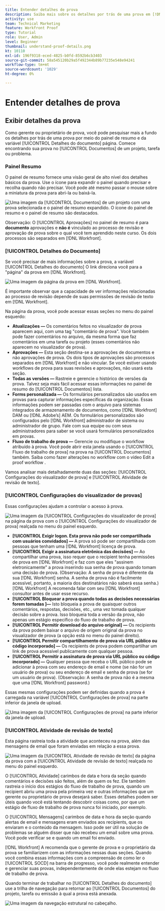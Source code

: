 ```yaml
---
title: Entender detalhes de prova
description: Saiba mais sobre os detalhes por trás de uma prova em [!DNL  Workfront] através do painel de resumo e [!UICONTROL Detalhes do documento] página.
activity: use
team: Technical Marketing
feature: Workfront Proof
type: Tutorial
role: User, Admin
level: Beginner
thumbnail: understand-proof-details.png
kt: 10110
exl-id: 196f9318-eced-4825-b0fd-8592b6cb3403
source-git-commit: 58a545120b29a5f492344b89b77235e548e94241
workflow-type: tm+mt
source-wordcount: '1029'
ht-degree: 0%

---
```


# Entender detalhes de prova

## Exibir detalhes da prova

Como gerente ou proprietário de prova, você pode pesquisar mais a fundo os detalhes por trás de uma prova por meio do painel de resumo e da variável [!UICONTROL Detalhes do documento] página. Comece encontrando sua prova no [!UICONTROL Documentos] de um projeto, tarefa ou problema.

### Painel Resumo

O painel de resumo fornece uma visão geral de alto nível dos detalhes básicos da prova. Use o ícone para expandir o painel quando precisar e recolha quando não precisar. Você pode até mesmo passar o mouse sobre a miniatura da prova para abri-la ou baixá-la.

![Uma imagem da [!UICONTROL Documentos] de um projeto com uma prova selecionada e o painel de resumo expandido. O ícone do painel de resumo e o painel de resumo são destacados.](assets/document-summary.png)

Observação: O [!UICONTROL Aprovações] no painel de resumo é para **documento** aprovações e **não é** vinculado ao processo de revisão e aprovação de prova sobre o qual você tem aprendido neste curso. Os dois processos são separados em [!DNL Workfront].

### [!UICONTROL Detalhes do Documento]

Se você precisar de mais informações sobre a prova, a variável [!UICONTROL Detalhes do documento] O link direciona você para a &quot;página&quot; da prova em [!DNL Workfront].

![Uma imagem da página da prova em [!DNL  Workfront].](assets/document-details.png)

É importante observar que a capacidade de ver informações relacionadas ao processo de revisão depende de suas permissões de revisão de texto em [!DNL Workfront].

Na página da prova, você pode acessar essas seções no menu do painel esquerdo:

* **Atualizações —** Os comentários feitos no visualizador de prova aparecem aqui, com uma tag &quot;comentário de prova&quot;. Você também pode fazer comentários no arquivo, da mesma forma que faz comentários em uma tarefa ou projeto (esses comentários não aparecem no visualizador de prova).
* **Aprovações —** Esta seção destina-se a aprovações de documentos e não aprovações de prova. Os dois tipos de aprovações são processos separados em [!DNL Workfront] e não vincular. Se você estiver usando workflows de prova para suas revisões e aprovações, não usará esta seção.
* **Todas as versões —** Rastreie e gerencie o histórico de versões da prova. Talvez seja mais fácil acessar essas informações no painel de resumo do [!UICONTROL Documentos] lista.
* **Forms personalizada —** Os formulários personalizados são usados em provas para capturar informações específicas da organização. Essas informações podem ser passadas com o arquivo para sistemas integrados de armazenamento de documentos, como [!DNL Workfront] DAM ou [!DNL Adobe’s] AEM. Os formulários personalizados são configurados pelo [!DNL Workfront] administrador de sistema ou administrador de grupo. Fale com sua equipe ou com seus administradores para saber se você usará formulários personalizados em provas.
* **Fluxo de trabalho de prova —** Gerencie ou modifique o workflow atribuído à prova. Você pode abrir esta janela usando o [!UICONTROL Fluxo de trabalho de prova] na prova na [!UICONTROL Documentos] também. Saiba como fazer alterações no workflow com o vídeo Edit a proof workflow .

Vamos analisar mais detalhadamente duas das seções: [!UICONTROL Configurações do visualizador de prova] e [!UICONTROL Atividade de revisão de texto].

### [!UICONTROL Configurações do visualizador de provas]

Essas configurações ajudam a controlar o acesso à prova.

![Uma imagem da [!UICONTROL Configurações do visualizador de prova] na página da prova com o [!UICONTROL Configurações do visualizador de prova] realçada no menu do painel esquerdo.](assets/proofing-settings-on-details-page.png)

* **[!UICONTROL Exigir logon. Esta prova não pode ser compartilhada com usuários convidados] —** A prova só pode ser compartilhada com pessoas que tenham uma [!DNL Workfront] licença de prova.
* **[!UICONTROL Exigir a assinatura eletrônica das decisões] —** Ao compartilhar uma prova, isso requer que o recipient tenha permissões de prova em [!DNL Workfront] e faz com que eles &quot;assinem eletronicamente&quot; a prova inserindo sua senha de prova quando tomam uma decisão de prova. (Observação: A senha de prova é diferente da sua [!DNL Workfront] senha. A senha de prova não é facilmente acessível, portanto, a maioria dos destinatários não saberá essa senha.) [!DNL Workfront] A recomenda falar com seu [!DNL Workfront] consultor antes de usar esse recurso.
* **[!UICONTROL Bloquear a prova quando todas as decisões necessárias forem tomadas ]—** Isto bloqueia a prova de quaisquer outros comentários, respostas, decisões, etc., uma vez tomada qualquer decisão sobre a prova. Isso bloqueia toda a versão da prova, não apenas um estágio específico do fluxo de trabalho de prova.
* **[!UICONTROL Permitir download do arquivo original] —** Os recipients da prova podem baixar o arquivo de origem original da prova no visualizador de prova (a opção está no menu do painel direito).
* **[!UICONTROL Permitir compartilhamento de prova via URL público ou código incorporado] —** Os recipients de prova podem compartilhar um link de prova acessível publicamente com qualquer pessoa.
* **[!UICONTROL Permitir a assinatura de prova via URL público ou código incorporado] —** Qualquer pessoa que receba o URL público pode se adicionar à prova com seu endereço de email e nome (se não for um usuário de prova) ou seu endereço de email e senha de prova (se for um usuário de prova). (Observação: A senha de prova não é a mesma que uma [!DNL Workfront] password.)

Essas mesmas configurações podem ser definidas quando a prova é carregada na variável [!UICONTROL Configurações de prova] na parte inferior da janela de upload.

![Uma imagem da [!UICONTROL Configurações de prova] na parte inferior da janela de upload.](assets/proof-settings-on-upload-page.png)

### [!UICONTROL Atividade de revisão de texto]

Esta página rastreia toda a atividade que aconteceu na prova, além das mensagens de email que foram enviadas em relação a essa prova.

![Uma imagem da [!UICONTROL Atividade de revisão de texto] da página da prova com a [!UICONTROL Atividade de revisão de texto] realçada no menu do painel esquerdo.](assets/proofing-activity-in-details.png)

O [!UICONTROL Atividade] carimbos de data e hora da seção quando comentários e decisões são feitos, além de quem os fez. Ele também rastreia o início dos estágios do fluxo de trabalho de prova, quando um recipient abriu uma prova pela primeira vez e outras informações que um gerente ou proprietário de prova desejará saber. Esses detalhes podem ser úteis quando você está tentando descobrir coisas como, por que um estágio de fluxo de trabalho de prova nunca foi iniciado, por exemplo.

O [!UICONTROL Mensagens] carimbos de data e hora da seção quando alertas de email e mensagens eram enviados aos recipients, que os enviaram e o conteúdo da mensagem. Isso pode ser útil na solução de problemas se alguém disser que não recebeu um email sobre uma prova. Você pode verificar se e quando um email foi enviado.

[!DNL Workfront] A recomenda que o gerente de prova e o proprietário da prova se familiarizem com as informações nessas duas seções. Quando você combina essas informações com a compreensão de como ler o [!UICONTROL SOCD] na barra de progresso, você pode realmente entender e gerenciar suas provas, independentemente de onde elas estejam no fluxo de trabalho de prova.

Quando terminar de trabalhar no [!UICONTROL Detalhes do documento] use a trilha de navegação para retornar ao [!UICONTROL Documentos] do projeto, tarefa ou emissão à qual a prova está anexada.

![Uma imagem da navegação estrutural no cabeçalho.](assets/proof-breadcrumb.png)

<!--
#### Learn more
* [!UICONTROL Document details] overview
* Add a custom form to a document
* Request document approvals
* Summary for documents overview
* View activity on a proof within [!DNL Workfront]
-->
